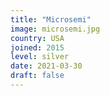 ```yaml
---
title: "Microsemi"
image: microsemi.jpg
country: USA
joined: 2015
level: silver
date: 2021-03-30
draft: false
---
```

